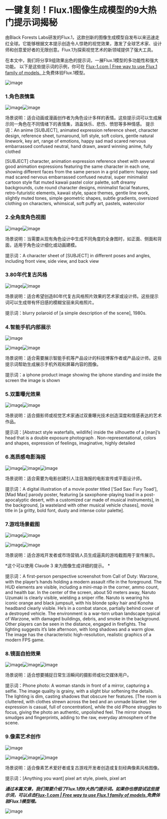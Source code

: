 # 一键复刻！Flux.1图像生成模型的9大热门提示词揭秘

由Black Forests Labs研发的Flux.1，这款创新的图像生成模型自发布以来迅速走红全球。它能够根据文本提示创造令人惊艳的视觉效果，激发了全球艺术家、设计师和创意爱好者的无限创意。Flux.1为探索视觉艺术的新领域提供了强大工具。

在本文中，我们将分享9组效果出色的提示词，一展Flux.1模型的多功能性和强大功能。 以下是这些提示词的示例，你可在 [Flux-1.com | Free way to use Flux.1 family of models. ](https://flux-1.com)上免费体验Flux.1模型。

![image](https://github.com/user-attachments/assets/0753484b-c353-42da-855d-1b2cc56ab753)


### 1.角色表情集
![image](https://github.com/user-attachments/assets/b137a6af-f889-4d4d-a462-f6822658b642)![image](https://github.com/user-attachments/assets/5846c2de-ec00-4354-9f7a-1509eb7aef53)


场景说明：适合动画或漫画创作者为角色设计多样的表情。这些提示词可以生成展示同一角色在不同情绪下的表情集，涵盖快乐、悲伤、愤怒等多种情感。 
提示词：An anime [SUBJECT], animated expression reference sheet, character design, reference sheet, turnaround, lofi style, soft colors, gentle natural linework, key art, range of emotions, happy sad mad scared nervous embarrassed confused neutral, hand drawn, award winning anime, fully clothed

[SUBJECT] character, animation expression reference sheet with several good animation expressions featuring the same character in each one, showing different faces from the same person in a grid pattern: happy sad mad scared nervous embarrassed confused neutral, super minimalist cartoon style flat muted kawaii pastel color palette, soft dreamy backgrounds, cute round character designs, minimalist facial features, retro-futuristic elements, kawaii style, space themes, gentle line work, slightly muted tones, simple geometric shapes, subtle gradients, oversized clothing on characters, whimsical, soft puffy art, pastels, watercolor

### 2.全角度角色视图
![image](https://github.com/user-attachments/assets/343a26db-b1dc-456e-88c9-b41234cab90e)![image](https://github.com/user-attachments/assets/27a43c91-ef96-4ad2-becd-a36e2cfb612d)

场景说明：当需要从现有角色设计中生成不同角度的全身图时，如正面、侧面和背面，适用于角色设计细化或动画建模。 

提示词：A character sheet of [SUBJECT] in different poses and angles, including front view, side view, and back view

### 3.80年代复古风格
![image](https://github.com/user-attachments/assets/e9b7092d-1e8b-426e-8074-25aabb770027)![image](https://github.com/user-attachments/assets/f9c575ee-d982-4875-9476-c006cee59243)

场景说明：适合希望创造80年代复古风格照片效果的艺术家或设计师。这些提示词可以生成带有怀旧感的模糊宝丽来风格照片。 

提示词：blurry polaroid of [a simple description of the scene], 1980s.

### 4.智能手机内部展示
![image](https://github.com/user-attachments/assets/cd22bce9-4698-45f4-b86c-1243b2a473d4)

![image](https://github.com/user-attachments/assets/cc07cf71-79cd-45fe-85bc-868bc85eb2cb)![image](https://github.com/user-attachments/assets/5e8b7233-a920-4d69-9a9a-b2fb033109ca)

场景说明：适合需要展示智能手机等产品设计的科技博客作者或产品设计师。这些提示词帮助生成展示手机外观和屏幕内容的图像。

提示词：a iphone product image showing the iphone standing and inside the screen the image is shown

### 5.双重曝光效果
![image](https://github.com/user-attachments/assets/ac6cfd94-223c-43d3-8cfb-d588cc108a73)![image](https://github.com/user-attachments/assets/7b35dd70-c34e-407d-b3bd-b48614cf794d)

场景说明：适合摄影师或视觉艺术家通过双重曝光技术创造深度和情感表达的艺术作品。 

提示词：[Abstract style waterfalls, wildlife] inside the silhouette of a [man]’s head that is a double exposure photograph . Non-representational, colors and shapes, expression of feelings, imaginative, highly detailed

### 6.高质感电影海报

![image](https://github.com/user-attachments/assets/d33ce7b2-1d8a-4b33-a652-3e334d63f0fa)![image](https://github.com/user-attachments/assets/5fddc1f6-6515-44fc-95a4-9aa98cd353fb)![image](https://github.com/user-attachments/assets/d464ae28-8fb2-4f05-afe0-49b9f779c11f)

场景说明：适合需要为电影创建引人注目海报的电影宣传或平面设计师。

提示词：A digital illustration of a movie poster titled [‘Sad Sax: Fury Toad’], [Mad Max] parody poster, featuring [a saxophone-playing toad in a post-apocalyptic desert, with a customized car made of musical instruments], in the background, [a wasteland with other musical vehicle chases], movie title in [a gritty, bold font, dusty and intense color palette]. 

### 7.游戏场景截图

![image](https://github.com/user-attachments/assets/e1642742-68b6-494e-9a2b-31a1bc9c3c1c)![image](https://github.com/user-attachments/assets/1a73546e-53cb-4029-a6fd-38d6cb006741)

![image](https://github.com/user-attachments/assets/f4bc1b08-8eb1-4d29-933a-2bdc6e1c23dd)![image](https://github.com/user-attachments/assets/d9961add-560f-4afb-b7ae-77782904eb61)

场景说明：适合游戏开发者或市场营销人员生成逼真的游戏截图用于宣传展示。

*这个可以使用 Claude 3 来为图像生成详细的提示。 *

提示词：A first-person perspective screenshot from Call of Duty: Warzone, with the player’s hands holding a modern assault rifle in the foreground. The HUD elements are visible, including a mini-map in the corner, ammo count, and health bar. In the center of the screen, about 50 meters away, Naruto Uzumaki is clearly visible, wielding a sniper rifle. Naruto is wearing his iconic orange and black jumpsuit, with his blonde spiky hair and Konoha headband clearly visible. He’s in a combat stance, partially behind cover of a destroyed vehicle. The environment is a war-torn urban landscape typical of Warzone, with damaged buildings, debris, and smoke in the background. Other players can be seen in the distance, engaged in firefights. The lighting suggests it’s late afternoon, with long shadows and a warm glow. The image has the characteristic high-resolution, realistic graphics of a modern FPS game.

### 8.镜面自拍效果
![image](https://github.com/user-attachments/assets/1be36591-9fa9-425a-aa9e-9e63a55b55d7)![image](https://github.com/user-attachments/assets/18fe51a7-7793-4f32-b31b-e7510efa433b)![image](https://github.com/user-attachments/assets/69a27fdf-0ef3-4510-b11d-651243607963)

场景说明：适合想要捕捉日常生活瞬间的摄影师或社交媒体用户。

提示词：Phone photo: A woman stands in front of a mirror, capturing a selfie. The image quality is grainy, with a slight blur softening the details. The lighting is dim, casting shadows that obscure her features. [The room is cluttered, with clothes strewn across the bed and an unmade blanket. Her expression is casual, full of concentration], while the old iPhone struggles to focus, giving the photo an authentic, unpolished feel. The mirror shows smudges and fingerprints, adding to the raw, everyday atmosphere of the scene. 

### 9.像素艺术创作
![image](https://github.com/user-attachments/assets/0a9a281b-716c-41d4-bff1-621105b42935)

![image](https://github.com/user-attachments/assets/1eb42312-a52d-4bf1-92a3-a68c10303b4b)![image](https://github.com/user-attachments/assets/8b5c4895-8477-4636-b36d-b18e7e70c119)![image](https://github.com/user-attachments/assets/4e7c5255-5d41-47dd-9e5d-07a575dd02a6)

场景说明：适合像素艺术爱好者或复古游戏开发者创造或复刻经典像素风格图像。

提示词：[Anything you want] pixel art style, pixels, pixel art




***通过本篇文章，我们简要介绍了Flux.1的9大热门提示词。如果你也想尝试这些提示词，可以点击[Flux-1.com | Free way to use Flux.1 family of models.](https://flux-1.com)免费体验Flux.1模型哦。***

![image](https://github.com/user-attachments/assets/40b3d373-2c85-4fdf-a3f7-6dbde3d83d3b)
























